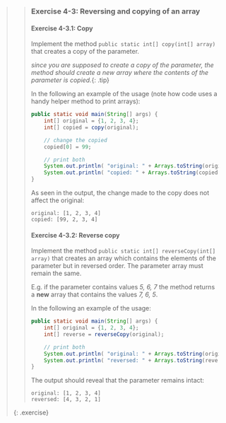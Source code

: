 <!-- WAS 6-5 -->
>> ### Exercise 4-3: Reversing and copying of an array
>>
>> #### Exercise 4-3.1: Copy
>>
>> Implement the method `public static int[] copy(int[] array)` that creates a copy of the parameter. 
>>
>> *since you are supposed to create a copy of the parameter, the method should create a new array where the contents of the parameter is copied.*{: .tip}
>>
>> In the following an example of the usage (note how code uses a handy helper method to print arrays):
>>
>>```java
>> public static void main(String[] args) {
>>     int[] original = {1, 2, 3, 4};
>>     int[] copied = copy(original);
>>
>>     // change the copied
>>     copied[0] = 99;
>>
>>     // print both
>>     System.out.println( "original: " + Arrays.toString(original));
>>     System.out.println( "copied: " + Arrays.toString(copied));
>> }
>>```
>>
>> As seen in the output, the change made to the copy does not affect the original:
>>
>>```output
>> original: [1, 2, 3, 4]
>> copied: [99, 2, 3, 4]
>>```
>>
>> #### Exercise 4-3.2: Reverse copy
>>
>> Implement the method `public static int[] reverseCopy(int[] array)` that creates an array which contains the elements of the parameter but in reversed order. The parameter array must remain the same.
>>
>> E.g. if the parameter contains values *5, 6, 7* the method returns a **new** array that contains the values *7, 6, 5*.
>>
>> In the following an example of the usage:
>>
>> ```java
>> public static void main(String[] args) {
>>     int[] original = {1, 2, 3, 4};
>>     int[] reverse = reverseCopy(original);
>>
>>     // print both
>>     System.out.println( "original: " + Arrays.toString(original));
>>     System.out.println( "reversed: " + Arrays.toString(reverse));
>> }
>> ```
>>
>> The output should reveal that the parameter remains intact:
>>
>>```output
>> original: [1, 2, 3, 4]
>> reversed: [4, 3, 2, 1]
>>```
>>
>{: .exercise}